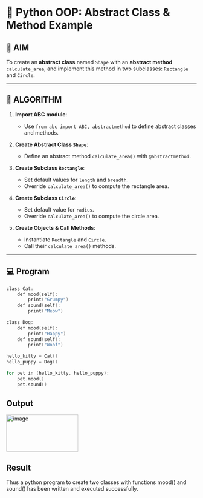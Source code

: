 # 🐍 Python OOP: Abstract Class & Method Example

## 🎯 AIM

To create an **abstract class** named `Shape` with an **abstract method** `calculate_area`, and implement this method in two subclasses: `Rectangle` and `Circle`.

---

## 🧠 ALGORITHM

1. **Import ABC module**:
   - Use `from abc import ABC, abstractmethod` to define abstract classes and methods.

2. **Create Abstract Class `Shape`**:
   - Define an abstract method `calculate_area()` with `@abstractmethod`.

3. **Create Subclass `Rectangle`**:
   - Set default values for `length` and `breadth`.
   - Override `calculate_area()` to compute the rectangle area.

4. **Create Subclass `Circle`**:
   - Set default value for `radius`.
   - Override `calculate_area()` to compute the circle area.

5. **Create Objects & Call Methods**:
   - Instantiate `Rectangle` and `Circle`.
   - Call their `calculate_area()` methods.

---

## 💻 Program
```c
class Cat:
    def mood(self):
        print("Grumpy")
    def sound(self):
        print("Meow")
 
class Dog:
    def mood(self):
        print("Happy")
    def sound(self):
        print("Woof")
 
hello_kitty = Cat()
hello_puppy = Dog()
 
for pet in (hello_kitty, hello_puppy):
    pet.mood()
    pet.sound()
```
## Output
<img width="190" height="98" alt="image" src="https://github.com/user-attachments/assets/85b27fe0-7b61-4ba1-aa8d-f62b18faf223" />

## Result
Thus a python program to create two classes with functions mood() and sound() has been written and executed successfully.
